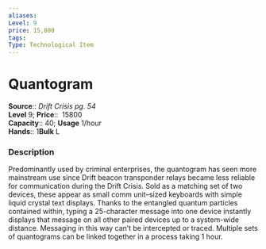 ```yaml
---
aliases: 
Level: 9
price: 15,800
tags: 
Type: Technological Item
---
```


# Quantogram

**Source**:: _Drift Crisis pg. 54_  
**Level** 9;
**Price**::  15800  
**Capacity**:: 40; **Usage** 1/hour  
**Hands**:: 1**Bulk** L

### Description

Predominantly used by criminal enterprises, the quantogram has seen more mainstream use since Drift beacon transponder relays became less reliable for communication during the Drift Crisis. Sold as a matching set of two devices, these appear as small comm unit–sized keyboards with simple liquid crystal text displays. Thanks to the entangled quantum particles contained within, typing a 25-character message into one device instantly displays that message on all other paired devices up to a system-wide distance. Messaging in this way can’t be intercepted or traced. Multiple sets of quantograms can be linked together in a process taking 1 hour.
